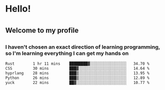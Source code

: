 
<h1>Hello!<h1>
<h2>Welcome to my profile<h2>
<h3>I haven't chosen an exact direction of learning programming, so I'm learning everything I can get my hands on</h3>

<!--START_SECTION:waka-->

```txt
Rust        1 hr 11 mins    ████████▓░░░░░░░░░░░░░░░░   34.70 %
CSS         30 mins         ███▓░░░░░░░░░░░░░░░░░░░░░   14.64 %
hyprlang    28 mins         ███▒░░░░░░░░░░░░░░░░░░░░░   13.95 %
Python      26 mins         ███▒░░░░░░░░░░░░░░░░░░░░░   12.89 %
yuck        22 mins         ██▓░░░░░░░░░░░░░░░░░░░░░░   10.77 %
```

<!--END_SECTION:waka-->
